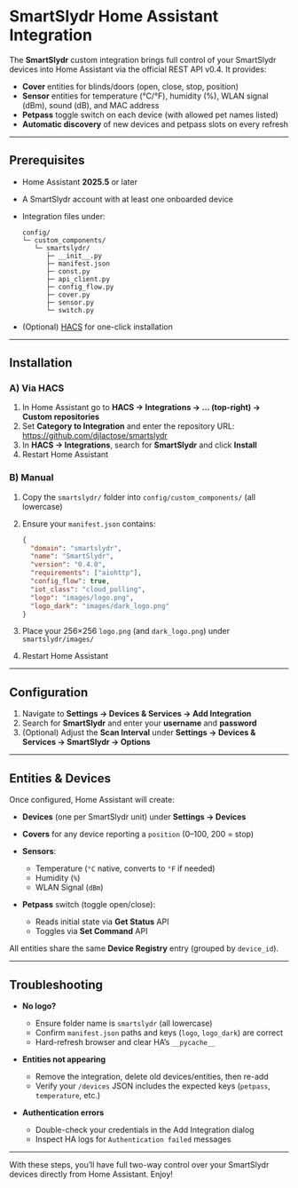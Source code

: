 # SmartSlydr Home Assistant Integration

The **SmartSlydr** custom integration brings full control of your SmartSlydr devices into Home Assistant via the official REST API v0.4. It provides:

- **Cover** entities for blinds/doors (open, close, stop, position)  
- **Sensor** entities for temperature (°C/°F), humidity (%), WLAN signal (dBm), sound (dB), and MAC address  
- **Petpass** toggle switch on each device (with allowed pet names listed)  
- **Automatic discovery** of new devices and petpass slots on every refresh  

---

## Prerequisites

- Home Assistant **2025.5** or later  
- A SmartSlydr account with at least one onboarded device  
- Integration files under:

  ```plain
  config/
  └─ custom_components/
     └─ smartslydr/
        ├─ __init__.py
        ├─ manifest.json
        ├─ const.py
        ├─ api_client.py
        ├─ config_flow.py
        ├─ cover.py
        ├─ sensor.py
        └─ switch.py
  ```

- (Optional) [HACS](https://hacs.xyz/) for one-click installation

---

## Installation

### A) Via HACS

1. In Home Assistant go to **HACS → Integrations → … (top-right) → Custom repositories**  
2. Set **Category to Integration** and enter the repository URL: https://github.com/djlactose/smartslydr
3. In **HACS → Integrations**, search for **SmartSlydr** and click **Install**  
4. Restart Home Assistant

### B) Manual

1. Copy the `smartslydr/` folder into `config/custom_components/` (all lowercase)  
2. Ensure your `manifest.json` contains:

   ```json
   {
     "domain": "smartslydr",
     "name": "SmartSlydr",
     "version": "0.4.0",
     "requirements": ["aiohttp"],
     "config_flow": true,
     "iot_class": "cloud_polling",
     "logo": "images/logo.png",
     "logo_dark": "images/dark_logo.png"
   }
   ```

3. Place your 256×256 `logo.png` (and `dark_logo.png`) under `smartslydr/images/`  
4. Restart Home Assistant

---

## Configuration

1. Navigate to **Settings → Devices & Services → Add Integration**  
2. Search for **SmartSlydr** and enter your **username** and **password**  
3. (Optional) Adjust the **Scan Interval** under **Settings → Devices & Services → SmartSlydr → Options**

---

## Entities & Devices

Once configured, Home Assistant will create:

- **Devices** (one per SmartSlydr unit) under **Settings → Devices**  
- **Covers** for any device reporting a `position` (0–100, 200 = stop)  
- **Sensors**:
  - Temperature (`°C` native, converts to `°F` if needed)  
  - Humidity (`%`)  
  - WLAN Signal (`dBm`)  

- **Petpass** switch (toggle open/close):
  - Reads initial state via **Get Status** API  
  - Toggles via **Set Command** API  

All entities share the same **Device Registry** entry (grouped by `device_id`).

---

## Troubleshooting

- **No logo?**
  - Ensure folder name is `smartslydr` (all lowercase)
  - Confirm `manifest.json` paths and keys (`logo`, `logo_dark`) are correct
  - Hard-refresh browser and clear HA’s `__pycache__`

- **Entities not appearing**
  - Remove the integration, delete old devices/entities, then re-add
  - Verify your `/devices` JSON includes the expected keys (`petpass`, `temperature`, etc.)

- **Authentication errors**
  - Double-check your credentials in the Add Integration dialog
  - Inspect HA logs for `Authentication failed` messages

---

With these steps, you’ll have full two-way control over your SmartSlydr devices directly from Home Assistant. Enjoy!

